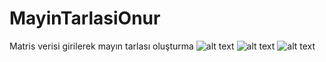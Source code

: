 # MayinTarlasiOnur
 Matris verisi girilerek mayın tarlası oluşturma
![alt text](https://github.com/onursonmeznet/Minefield-Mayin_Tarlasi/blob/main/Screenshot_13.jpg)
![alt text](https://github.com/onursonmeznet/Minefield-Mayin_Tarlasi/blob/main/Screenshot_14.jpg)
![alt text](https://github.com/onursonmeznet/Minefield-Mayin_Tarlasi/blob/main/Screenshot_15.jpg)
